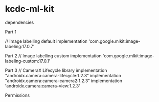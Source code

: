 # kcdc-ml-kit

dependencies 

Part 1

// Image labelling default
implementation 'com.google.mlkit:image-labeling:17.0.7'

Part 2
// Image labelling custom 
implementation 'com.google.mlkit:image-labeling-custom:17.0.1'

Part 3 
// CameraX Lifecycle library
implementation "androidx.camera:camera-lifecycle:1.2.3"
implementation "androidx.camera:camera-camera2:1.2.3"
implementation 'androidx.camera:camera-view:1.2.3'

Permissions 
<uses-feature android:name="android.hardware.camera.any" />
<uses-permission android:name="android.permission.CAMERA" />
